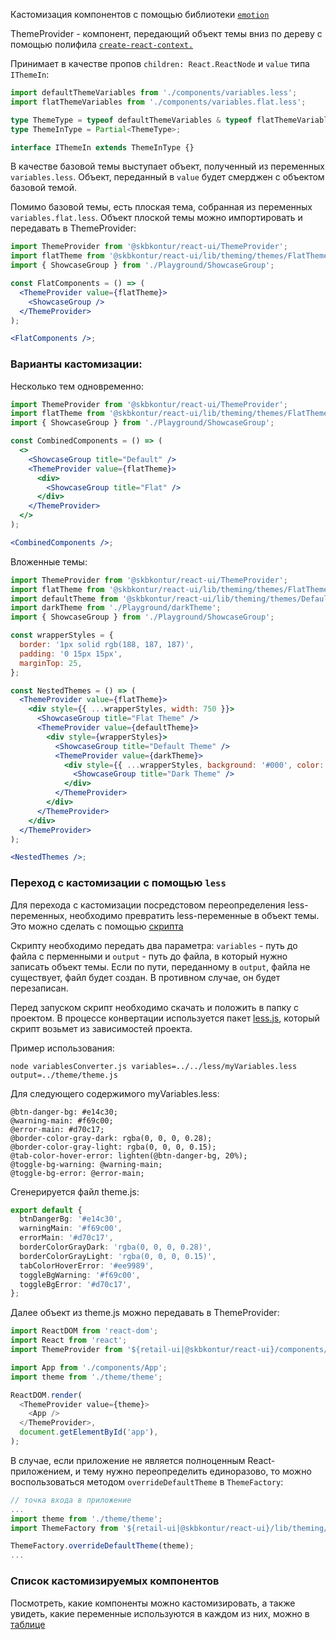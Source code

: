 Кастомизация компонентов с помощью библиотеки [`emotion`](https://github.com/emotion-js/emotion)

ThemeProvider - компонент, передающий объект темы вниз по дереву с помощью полифила [`create-react-context.`](https://github.com/jamiebuilds/create-react-context)

Принимает в качестве пропов `children: React.ReactNode` и `value` типа `IThemeIn`:

```typescript
import defaultThemeVariables from './components/variables.less';
import flatThemeVariables from './components/variables.flat.less';

type ThemeType = typeof defaultThemeVariables & typeof flatThemeVariables;
type ThemeInType = Partial<ThemeType>;

interface IThemeIn extends ThemeInType {}
```

В качестве базовой темы выступает объект, полученный из переменных `variables.less`. Объект, переданный в `value` будет смерджен с объектом базовой темой.

Помимо базовой темы, есть плоская тема, собранная из переменных `variables.flat.less`.
Объект плоской темы можно импортировать и передавать в ThemeProvider:

```jsx
import ThemeProvider from '@skbkontur/react-ui/ThemeProvider';
import flatTheme from '@skbkontur/react-ui/lib/theming/themes/FlatTheme';
import { ShowcaseGroup } from './Playground/ShowcaseGroup';

const FlatComponents = () => (
  <ThemeProvider value={flatTheme}>
    <ShowcaseGroup />
  </ThemeProvider>
);

<FlatComponents />;
```

### Варианты кастомизации:

Несколько тем одновременно:
<br/>

```jsx
import ThemeProvider from '@skbkontur/react-ui/ThemeProvider';
import flatTheme from '@skbkontur/react-ui/lib/theming/themes/FlatTheme';
import { ShowcaseGroup } from './Playground/ShowcaseGroup';

const CombinedComponents = () => (
  <>
    <ShowcaseGroup title="Default" />
    <ThemeProvider value={flatTheme}>
      <div>
        <ShowcaseGroup title="Flat" />
      </div>
    </ThemeProvider>
  </>
);

<CombinedComponents />;
```

Вложенные темы:
<br/>

```jsx
import ThemeProvider from '@skbkontur/react-ui/ThemeProvider';
import flatTheme from '@skbkontur/react-ui/lib/theming/themes/FlatTheme';
import defaultTheme from '@skbkontur/react-ui/lib/theming/themes/DefaultTheme';
import darkTheme from './Playground/darkTheme';
import { ShowcaseGroup } from './Playground/ShowcaseGroup';

const wrapperStyles = {
  border: '1px solid rgb(188, 187, 187)',
  padding: '0 15px 15px',
  marginTop: 25,
};

const NestedThemes = () => (
  <ThemeProvider value={flatTheme}>
    <div style={{ ...wrapperStyles, width: 750 }}>
      <ShowcaseGroup title="Flat Theme" />
      <ThemeProvider value={defaultTheme}>
        <div style={wrapperStyles}>
          <ShowcaseGroup title="Default Theme" />
          <ThemeProvider value={darkTheme}>
            <div style={{ ...wrapperStyles, background: '#000', color: '#fff' }}>
              <ShowcaseGroup title="Dark Theme" />
            </div>
          </ThemeProvider>
        </div>
      </ThemeProvider>
    </div>
  </ThemeProvider>
);

<NestedThemes />;
```

### Переход с кастомизации с помощью `less`

Для перехода с кастомизации посредстовом переопределения less-переменных, необходимо превратить less-переменные в объект темы.
Это можно сделать с помощью <a target="_blank" href="https://raw.githubusercontent.com/skbkontur/retail-ui/master/packages/react-ui-codemodes/customization/variablesConverter.js">скрипта</a>

Скрипту необходимо передать два параметра: `variables` - путь до файла с перменными и `output` - путь до файла, в который нужно записать объект темы. Если по пути, переданному в `output`, файла не существует, файл будет создан. В противном случае, он будет перезаписан.

Перед запуском скрипт необходимо скачать и положить в папку с проектом. В процессе конвертации используется пакет [less.js](https://www.npmjs.com/package/less), который скрипт возьмет из зависимостей проекта.

Пример использования:

```shell
node variablesConverter.js variables=../../less/myVariables.less output=../theme/theme.js
```

Для следующего содержимого myVariables.less:

```less
@btn-danger-bg: #e14c30;
@warning-main: #f69c00;
@error-main: #d70c17;
@border-color-gray-dark: rgba(0, 0, 0, 0.28);
@border-color-gray-light: rgba(0, 0, 0, 0.15);
@tab-color-hover-error: lighten(@btn-danger-bg, 20%);
@toggle-bg-warning: @warning-main;
@toggle-bg-error: @error-main;
```

Сгенерируется файл theme.js:

```typescript
export default {
  btnDangerBg: '#e14c30',
  warningMain: '#f69c00',
  errorMain: '#d70c17',
  borderColorGrayDark: 'rgba(0, 0, 0, 0.28)',
  borderColorGrayLight: 'rgba(0, 0, 0, 0.15)',
  tabColorHoverError: '#ee9989',
  toggleBgWarning: '#f69c00',
  toggleBgError: '#d70c17',
};
```

Далее объект из theme.js можно передавать в ThemeProvider:

```typescript
import ReactDOM from 'react-dom';
import React from 'react';
import ThemeProvider from '${retail-ui|@skbkontur/react-ui}/components/ThemeProvider';

import App from './components/App';
import theme from './theme/theme';

ReactDOM.render(
  <ThemeProvider value={theme}>
    <App />
  </ThemeProvider>,
  document.getElementById('app'),
);
```

В случае, если приложение не является полноценным React-приложением, и тему нужно переопределить единоразово, то можно воспользоваться методом `overrideDefaultTheme` в `ThemeFactory`:

```typescript
// точка входа в приложение
...
import theme from './theme/theme';
import ThemeFactory from '${retail-ui|@skbkontur/react-ui}/lib/theming/ThemeFactory';

ThemeFactory.overrideDefaultTheme(theme);
...
```

### Список кастомизируемых компонентов

Посмотреть, какие компоненты можно кастомизировать, а также увидеть, какие переменные используются в каждом из них, можно в [таблице](#/Customization/ThemeShowcase)
